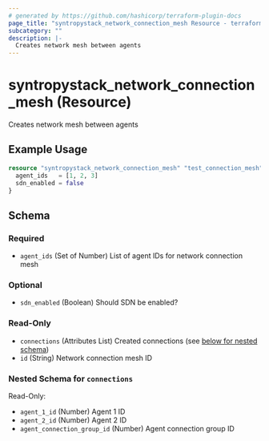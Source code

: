 ```yaml
---
# generated by https://github.com/hashicorp/terraform-plugin-docs
page_title: "syntropystack_network_connection_mesh Resource - terraform-provider-syntropystack"
subcategory: ""
description: |-
  Creates network mesh between agents
---
```


# syntropystack_network_connection_mesh (Resource)

Creates network mesh between agents

## Example Usage

```terraform
resource "syntropystack_network_connection_mesh" "test_connection_mesh" {
  agent_ids   = [1, 2, 3]
  sdn_enabled = false
}
```

<!-- schema generated by tfplugindocs -->
## Schema

### Required

- `agent_ids` (Set of Number) List of agent IDs for network connection mesh

### Optional

- `sdn_enabled` (Boolean) Should SDN be enabled?

### Read-Only

- `connections` (Attributes List) Created connections (see [below for nested schema](#nestedatt--connections))
- `id` (String) Network connection mesh ID

<a id="nestedatt--connections"></a>
### Nested Schema for `connections`

Read-Only:

- `agent_1_id` (Number) Agent 1 ID
- `agent_2_id` (Number) Agent 2 ID
- `agent_connection_group_id` (Number) Agent connection group ID


